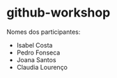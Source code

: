 # github-workshop

Nomes dos participantes:

- Isabel Costa
- Pedro Fonseca
- Joana Santos
- Claudia Lourenço
